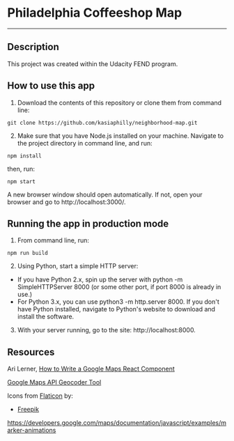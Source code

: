 # Philadelphia Coffeeshop Map
---

## Description

This project was created within the Udacity FEND program.

## How to use this app

1. Download the contents of this repository or clone them from command line:
```
git clone https://github.com/kasiaphilly/neighborhood-map.git
```
2. Make sure that you have Node.js installed on your machine. Navigate to the project directory in command line, and run:
```
npm install
```
then, run:
```
npm start
```
A new browser window should open automatically. If not, open your browser and go to http://localhost:3000/.

## Running the app in production mode
1. From command line, run:
```
npm run build
```
2. Using Python, start a simple HTTP server:
- If you have Python 2.x, spin up the server with python -m SimpleHTTPServer 8000 (or some other port, if port 8000 is already in use.)
- For Python 3.x, you can use python3 -m http.server 8000. If you don't have Python installed, navigate to Python's website to download and install the software.
3. With your server running, go to the site: http://localhost:8000.


## Resources

Ari Lerner, [How to Write a Google Maps React Component](https://www.fullstackreact.com/articles/how-to-write-a-google-maps-react-component/)

[Google Maps API Geocoder Tool](https://google-developers.appspot.com/maps/documentation/utils/geocoder/)

Icons from [Flaticon](https://www.flaticon.com/) by:
- [Freepik](https://www.freepik.com)


https://developers.google.com/maps/documentation/javascript/examples/marker-animations
